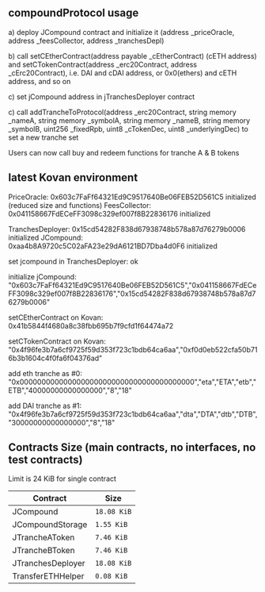 ## compoundProtocol usage

a) deploy JCompound contract and initialize it (address _priceOracle, address _feesCollector, address _tranchesDepl)

b) call setCEtherContract(address payable _cEtherContract) (cETH address) and setCTokenContract(address _erc20Contract, address _cErc20Contract), i.e. DAI and cDAI address, or 0x0(ethers) and cETH address, and so on

c) set jCompound address in jTranchesDeployer contract

c) call addTrancheToProtocol(address _erc20Contract, string memory _nameA, string memory _symbolA, 
            string memory _nameB, string memory _symbolB, uint256 _fixedRpb, uint8 _cTokenDec, uint8 _underlyingDec) to set a new tranche set

Users can now call buy and redeem functions for tranche A & B tokens


## latest Kovan environment

PriceOracle: 0x603c7FaFf64321Ed9C9517640Be06FEB52D561C5 initialized (reduced size and functions)
FeesCollector: 0x041158667FdECeFF3098c329ef007f8B22836176 initialized

TranchesDeployer: 0x15cd54282F838d67938748b578a87d76279b0006 initialized
JCompound: 0xaa4b8A9720c5C02aFA23e29dA6121BD7Dba4d0F6 initialized

set jcompound in TranchesDeployer: ok

initialize jCompound: "0x603c7FaFf64321Ed9C9517640Be06FEB52D561C5","0x041158667FdECeFF3098c329ef007f8B22836176","0x15cd54282F838d67938748b578a87d76279b0006"

setCEtherContract on Kovan: 0x41b5844f4680a8c38fbb695b7f9cfd1f64474a72

setCTokenContract on Kovan: "0x4f96fe3b7a6cf9725f59d353f723c1bdb64ca6aa","0xf0d0eb522cfa50b716b3b1604c4f0fa6f04376ad"

add eth tranche as #0: "0x0000000000000000000000000000000000000000","eta","ETA","etb","ETB","40000000000000000","8","18"

add DAI tranche as #1: "0x4f96fe3b7a6cf9725f59d353f723c1bdb64ca6aa","dta","DTA","dtb","DTB","30000000000000000","8","18"


## Contracts Size (main contracts, no interfaces, no test contracts)
Limit is 24 KiB for single contract
<table>
    <thead>
      <tr>
        <th>Contract</th>
        <th>Size</th>
      </tr>
    </thead>
    <tbody>
        <tr>
            <td>JCompound</td>
            <td><code>18.08 KiB</code></td>
        </tr>
        <tr>
            <td>JCompoundStorage</td>
            <td><code>1.55 KiB</code></td>
        </tr>
        <tr>
            <td>JTrancheAToken</td>
            <td><code>7.46 KiB</code></td>
        </tr>
        <tr>
            <td>JTrancheBToken</td>
            <td><code>7.46 KiB</code></td>
        </tr>
        <tr>
            <td>JTranchesDeployer</td>
            <td><code>18.08 KiB</code></td>
        </tr>
		<tr>
            <td>TransferETHHelper</td>
            <td><code>0.08 KiB</code></td>
        </tr>
    </tbody>
  </table>
